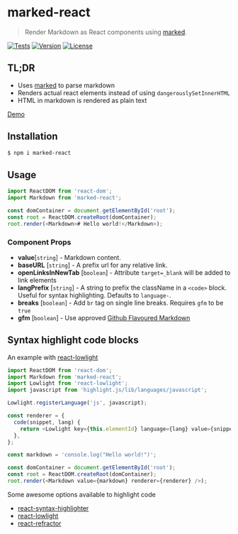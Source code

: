 # marked-react

> Render Markdown as React components using [marked].

[![Tests](https://github.com/sibiraj-s/marked-react/actions/workflows/tests.yml/badge.svg)](https://github.com/sibiraj-s/marked-react/actions/workflows/tests.yml)
[![Version](https://badgen.net/npm/v/marked-react)](https://npmjs.com/marked-react)
[![License](https://badgen.net/npm/license/marked-react)](https://github.com/sibiraj-s/marked-react/blob/master/LICENSE)

## TL;DR

- Uses [marked](https://marked.js.org/) to parse markdown
- Renders actual react elements instead of using `dangerouslySetInnerHTML`
- HTML in markdown is rendered as plain text

[Demo]

## Installation

```bash
$ npm i marked-react
```

## Usage

```js
import ReactDOM from 'react-dom';
import Markdown from 'marked-react';

const domContainer = document.getElementById('root');
const root = ReactDOM.createRoot(domContainer);
root.render(<Markdown># Hello world!</Markdown>);
```

### Component Props

- **value**[`string`] - Markdown content.
- **baseURL** [`string`] - A prefix url for any relative link.
- **openLinksInNewTab** [`boolean`] - Attribute `target=_blank` will be added to link elements
- **langPrefix** [`string`] - A string to prefix the className in a `<code>` block. Useful for syntax highlighting. Defaults to `language-`.
- **breaks** [`boolean`] - Add `br` tag on single line breaks. Requires `gfm` to be `true`
- **gfm** [`boolean`] - Use approved [Github Flavoured Markdown](https://github.github.com/gfm/)

## Syntax highlight code blocks

An example with [react-lowlight]

```js
import ReactDOM from 'react-dom';
import Markdown from 'marked-react';
import Lowlight from 'react-lowlight';
import javascript from 'highlight.js/lib/languages/javascript';

Lowlight.registerLanguage('js', javascript);

const renderer = {
  code(snippet, lang) {
    return <Lowlight key={this.elementId} language={lang} value={snippet} />;
  },
};

const markdown = 'console.log("Hello world!")';

const domContainer = document.getElementById('root');
const root = ReactDOM.createRoot(domContainer);
root.render(<Markdown value={markdown} renderer={renderer} />);
```

Some awesome options available to highlight code

- [react-syntax-highlighter]
- [react-lowlight]
- [react-refractor]

[marked]: https://marked.js.org/
[demo]: https://sibiraj-s.github.io/marked-react/
[react-lowlight]: https://github.com/rexxars/react-lowlight
[react-refractor]: https://github.com/rexxars/react-refractor
[react-syntax-highlighter]: https://github.com/react-syntax-highlighter/react-syntax-highlighter

